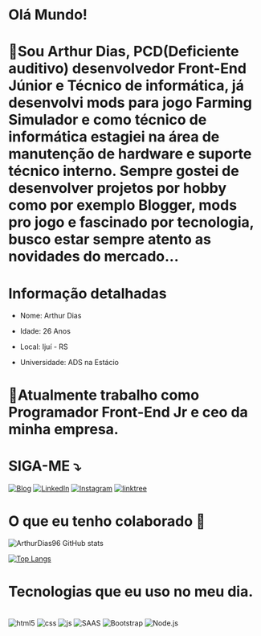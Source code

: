 # Olá Mundo!

# 📜Sou Arthur Dias, PCD(Deficiente auditivo) desenvolvedor Front-End Júnior e Técnico de informática, já desenvolvi mods para jogo Farming Simulador e como técnico de informática estagiei na área de manutenção de hardware e suporte técnico interno. Sempre gostei de desenvolver projetos por hobby como por exemplo Blogger, mods pro jogo e fascinado por tecnologia, busco estar sempre atento as novidades do mercado... 


# Informação detalhadas
* <p>Nome: Arthur Dias</p>
* <p>Idade: 26 Anos</p>
* <p>Local: Ijuí - RS</p>
* <p>Universidade: ADS na Estácio</p>

 # 💼Atualmente trabalho como Programador Front-End Jr e ceo da minha empresa.


# SIGA-ME ⤵️
[![Blog](https://img.shields.io/badge/Maintained%3F-yes-green.svg)](https://arthurdias.netlify.app/)
[![LinkedIn](https://img.shields.io/badge/LinkedIn-0077B5?style=for-the-badge&logo=linkedin&logoColor=white)](https://www.linkedin.com/in/arthurfeerdias/)
[![Instagram](https://img.shields.io/badge/Instagram-E4405F?style=for-the-badge&logo=instagram&logoColor=white)](https://www.instagram.com/thurfd196/)
[![linktree](https://img.shields.io/badge/linktree-39E09B?style=for-the-badge&logo=linktree&logoColor=white)](https://linktr.ee/arthurdf)
#

# O que eu tenho colaborado 🚀

![ArthurDias96 GitHub stats](https://github-readme-stats.vercel.app/api?username=ArthurDias96&show_icons=true&theme=radical)

[![Top Langs](https://github-readme-stats.vercel.app/api/top-langs/?username=ArthurDias96&layout=compact)](https://github.com/ArthurDias96/github-readme-stats)
#
# Tecnologias que eu uso no meu dia.
<div style="display: inline_block"><br/>
    <img align="center" alt="html5" src="https://img.shields.io/badge/HTML5-E34F26?style=for-the-badge&logo=html5&logoColor=white"/>
    <img align="center" alt="css" src="https://img.shields.io/badge/CSS3-1572B6?style=for-the-badge&logo=css3&logoColor=white"/>
    <img align="center" alt="js" src="https://img.shields.io/badge/JavaScript-F7DF1E?style=for-the-badge&logo=javascript&logoColor=black"/>
    <img align="center" alt="SAAS" src="https://img.shields.io/badge/Sass-CC6699?style=for-the-badge&logo=sass&logoColor=white"/>
    <img align="center" alt="Bootstrap" src="https://img.shields.io/badge/Bootstrap-563D7C?style=for-the-badge&logo=bootstrap&logoColor=white"/>
    <img align="center" alt="Node.js" src="https://img.shields.io/badge/Node.js-43853D?style=for-the-badge&logo=node.js&logoColor=white"/>
</div></br>

#
